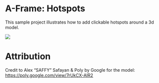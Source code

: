 # A-Frame: Hotspots

This sample project illustrates how to add clickable hotspots around a 3d model.

![](https://media.giphy.com/media/KLTjgZwgGpakszDHTK/giphy.gif)

# Attribution

Credit to Alex “SAFFY” Safayan & Poly by Google for the model: https://poly.google.com/view/7rUkCX-AIR2
